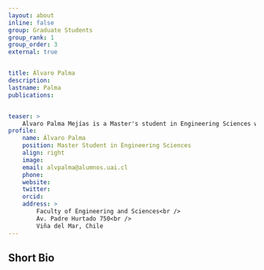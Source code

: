 ```yaml
---
layout: about
inline: false
group: Graduate Students
group_rank: 1
group_order: 3
external: true


title: Álvaro Palma 
description: 
lastname: Palma
publications: 


teaser: >
    Alvaro Palma Mejías is a Master's student in Engineering Sciences with a specialization in Industrial Engineering at Adolfo Ibáñez University. His research interests focus on operations management. His thesis explores discrete event simulation using Rockwell Arena software to propose improvements for a homecare service at a primary healthcare center (CESFAM) in Santiago. He is supervised by Professors Ruth Murrugarra and Jorge Acuña.
profile:
    name: Álvaro Palma 
    position: Master Student in Engineering Sciences
    align: right
    image: 
    email: alvpalma@alumnos.uai.cl
    phone: 
    website: 
    twitter: 
    orcid: 
    address: >
        Faculty of Engineering and Sciences<br />
        Av. Padre Hurtado 750<br />        
        Viña del Mar, Chile
---
```




## Short Bio
